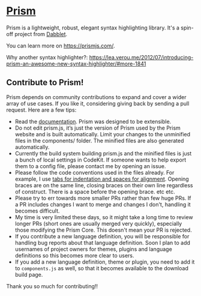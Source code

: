 # [Prism](https://prismjs.com/)

Prism is a lightweight, robust, elegant syntax highlighting library. It's a spin-off project from [Dabblet](https://dabblet.com/).

You can learn more on https://prismjs.com/.

Why another syntax highlighter?: https://lea.verou.me/2012/07/introducing-prism-an-awesome-new-syntax-highlighter/#more-1841

## Contribute to Prism!

Prism depends on community contributions to expand and cover a wider array of use cases. If you like it, considering giving back by sending a pull request. Here are a few tips:

- Read the [documentation](https://prismjs.com/extending.html). Prism was designed to be extensible.
- Do not edit prism.js, it’s just the version of Prism used by the Prism website and is built automatically. Limit your changes to the unminified files in the components/ folder. The minified files are also generated automatically.
- Currently the build system building prism.js and the minified files is just a bunch of local settings in CodeKit. If someone wants to help export them to a config file, please contact me by opening an issue.
- Please follow the code conventions used in the files already. For example, I use [tabs for indentation and spaces for alignment](https://lea.verou.me/2012/01/why-tabs-are-clearly-superior/). Opening braces are on the same line, closing braces on their own line regardless of construct. There is a space before the opening brace. etc etc.
- Please try to err towards more smaller PRs rather than few huge PRs. If a PR includes changes I want to merge and changes I don't, handling it becomes difficult.
- My time is very limited these days, so it might take a long time to review longer PRs (short ones are usually merged very quickly), especially those modifying the Prism Core. This doesn't mean your PR is rejected.
- If you contribute a new language definition, you will be responsible for handling bug reports about that language definition. Soon I plan to add usernames of project owners for themes, plugins and language definitions so this becomes more clear to users.
- If you add a new language definition, theme or plugin, you need to add it to `components.js` as well, so that it becomes available to the download build page.

Thank you so much for contributing!!
